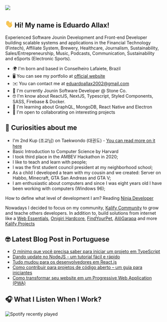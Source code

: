<img src="https://i.pinimg.com/originals/ca/79/7a/ca797a0374e8cf7c03af330c136158eb.jpg"/>

<img src="https://github.com/tairosonloa/tairosonloa/blob/main/assets/wave.gif?raw=true" width="25px"/> Hi! My name is Eduardo Allax!
----------------------------

Experienced Software Jounin Development and Front-end Developer building scalable systems and applications in the Financial Technology (Fintech), Affiliate System, Brewery, Healthcare, Journalism, Sustainability, Sales/Entrepreneurship, Music, Podcasts, Communication, Sustainability and eSports (Electronic Sports).

- 🌍  I'm born and based in Conselheiro Lafaiete, Brazil
- 🖥️  You can see my portfolio at [official website](http://yagasaki.vercel.app/about)
- ✉️  You can contact me at [eduardoallax2002@gmail.com](mailto:eduardoallax2002@gmail.com)
- 🚀  I'm currently Jounin Software Developer @ Stone Co.
- 🤓  I'm know about ReactJS, NextJS, Typescript, Styled Components, SASS, Firebase & Docker.
- 🧠  I'm learning about GraphQL, MongoDB, React Native and Electron
- 🤝  I'm open to collaborating on interesting projects

🚀 Curiosities about me
----------------------------

- I'm 2nd Kup (조교님) on Taekwondo (대권도) - [You can read more on it here](https://yagasaki.dev/taekwondo)
- Basic Introduction to Computer Science by Harvard
- I took third place in the AMBEV Hackathon in 2020;
- I like to teach and learn with people;
- I was the first student council president at my neighborhood school;
- As a child I developed a team with my cousin and we created: Server on Habbo, Minecraft, GTA San Andreas and GTA V;
- I am enthusiastic about computers and since I was eight years old I have been working with computers (Windows 96);

How to define what level of development I am? Reading [Ninja Developer](https://github.com/Yagasaki7K/ninja-developer)

Nowadays I decided to focus on my community, [Kalify Community](https://discord.gg/jhSepmE7nN) to grow and teache others developers. In addition to, build solutions from internet like a [Web Essentials](https://webessentials.vercel.app), [Onigiri Hardcore](https://onigirihardcore.vercel.app), [FindYourPet](https://findyourpet.vercel.app), [AlôGarapa](https://alogarapa.vercel.app/) and more [Kalify Projects](https://kalify.vercel.app/projetos)

🤓 Latest Blog Post in Portuguese
----------------------------
- [O mínimo que você precisa saber para iniciar um projeto em TypeScript](https://yagasaki.dev/blog/o-minimo-que-voce-precisa-saber-para-iniciar-um-projeto-em-typescript)
- [Dando update no NodeJS - um tutorial fácil e rápido](https://yagasaki.dev/blog/dando-update-no-node-js-um-tutorial-f%C3%A1cil-e-r%C3%A1pido)
- [Tudo mudou para os desenvolvedores em React.js](https://yagasaki.dev/blog/tudo-mudou-para-os-desenvolvedores-em-react-js)
- [Como contribuir para projetos de código aberto – um guia para iniciantes](https://yagasaki.dev/blog/como-contribuir-para-projetos-de-c%C3%B3digo-aberto-um-guia-para-iniciantes)
- [Como transformar seu website em um Progressive Web Application (PWA)](https://yagasaki.dev/blog/como-transformar-seu-website-em-um-progressive-web-application-pwa)

 🎧 What I Listen When I Work?
 ----------------------------
 ![Spotify recently played](https://spotify-recently-played-readme.vercel.app/api?user=12143229276&width=600)
